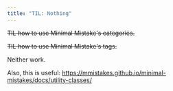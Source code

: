 ```yaml
---
title: "TIL: Nothing"
---
```


~~TIL how to use Minimal Mistake's categories.~~

~~TIL how to use Minimal Mistake's tags.~~

Neither work.

Also, this is useful: https://mmistakes.github.io/minimal-mistakes/docs/utility-classes/